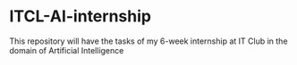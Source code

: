 # ITCL-AI-internship
This repository will have the tasks of my 6-week internship at IT Club in the domain of Artificial Intelligence 
